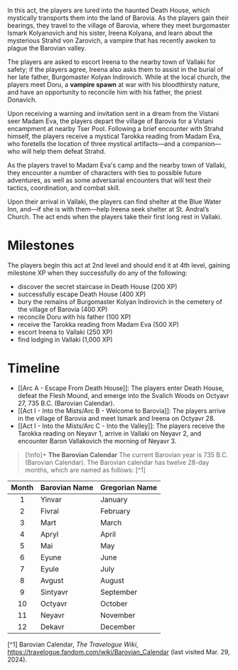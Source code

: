 In this act, the players are lured into the haunted Death House, which mystically transports them into the land of Barovia. As the players gain their bearings, they travel to the village of Barovia, where they meet burgomaster Ismark Kolyanovich and his sister, Ireena Kolyana, and learn about the mysterious Strahd von Zarovich, a vampire that has recently awoken to plague the Barovian valley.

The players are asked to escort Ireena to the nearby town of Vallaki for safety; if the players agree, Ireena also asks them to assist in the burial of her late father, Burgomaster Kolyan Indirovich. While at the local church, the players meet Doru, a **vampire spawn** at war with his bloodthirsty nature, and have an opportunity to reconcile him with his father, the priest Donavich.

Upon receiving a warning and invitation sent in a dream from the Vistani seer Madam Eva, the players depart the village of Barovia for a Vistani encampment at nearby Tser Pool. Following a brief encounter with Strahd himself, the players receive a mystical Tarokka reading from Madam Eva, who foretells the location of three mystical artifacts—and a companion—who will help them defeat Strahd.

As the players travel to Madam Eva's camp and the nearby town of Vallaki, they encounter a number of characters with ties to possible future adventures, as well as some adversarial encounters that will test their tactics, coordination, and combat skill.

Upon their arrival in Vallaki, the players can find shelter at the Blue Water Inn, and—if she is with them—help Ireena seek shelter at St. Andral’s Church. The act ends when the players take their first long rest in Vallaki.
# Milestones
The players begin this act at 2nd level and should end it at 4th level, gaining milestone XP when they successfully do any of the following:

* discover the secret staircase in Death House (200 XP)
* successfully escape Death House (400 XP)
* bury the remains of Burgomaster Kolyan Indirovich in the cemetery of the village of Barovia (400 XP)
* reconcile Doru with his father (100 XP)
* receive the Tarokka reading from Madam Eva (500 XP)
* escort Ireena to Vallaki (250 XP)
* find lodging in Vallaki (1,000 XP)
# Timeline
* [[Arc A - Escape From Death House]]: The players enter Death House, defeat the Flesh Mound, and emerge into the Svalich Woods on Octyavr 27, 735 B.C. (Barovian Calendar).
* [[Act I - Into the Mists/Arc B - Welcome to Barovia]]: The players arrive in the village of Barovia and meet Ismark and Ireena on Octyavr 28.
* [[Act I - Into the Mists/Arc C - Into the Valley]]: The players receive the Tarokka reading on Neyavr 1, arrive in Vallaki on Neyavr 2, and encounter Baron Vallakovich the morning of Neyavr 3.

> [!info]+ **The Barovian Calendar** 
> The current Barovian year is 735 B.C. (Barovian Calendar). The Barovian calendar has twelve 28-day months, which are named as follows: [^1]
> 
> 
| Month | Barovian Name | Gregorian Name |
| :---: | :------------ | :------------- |
|   1   | Yinvar        | January        |
|   2   | Fivral        | February       |
|   3   | Mart          | March          |
|   4   | Apryl         | April          |
|   5   | Mai           | May            |
|   6   | Eyune         | June           |
|   7   | Eyule         | July           |
|   8   | Avgust        | August         |
|   9   | Sintyavr      | September      |
|  10   | Octyavr       | October        |
|  11   | Neyavr        | November       |
|  12   | Dekavr        | December       |



[^1] Barovian Calendar, *The Travelogue Wiki*, https://travelogue.fandom.com/wiki/Barovian_Calendar (last visited Mar. 29, 2024).